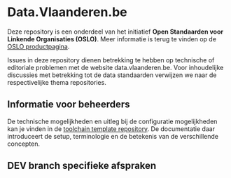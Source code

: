 # Data.Vlaanderen.be

Deze repository is een onderdeel van het initiatief **Open Standaarden voor Linkende Organisaties __(OSLO)__**.
Meer informatie is terug te vinden op de [OSLO productpagina](https://overheid.vlaanderen.be/producten-diensten/OSLO2).


Issues in deze repository dienen betrekking te hebben op technische of editoriale problemen met de website data.vlaanderen.be. 
Voor inhoudelijke discussies met betrekking tot de data standaarden verwijzen we naar de respectivelijke thema repositories.


## Informatie voor beheerders

De technische mogelijkheden en uitleg bij de configuratie mogelijkheden kan je vinden in de [toolchain template repository](https://github.com/Informatievlaanderen/OSLO-publicationenvironment-template).
De documentatie daar introduceert de setup, terminologie en de betekenis van de verschillende concepten.


## DEV branch specifieke afspraken

